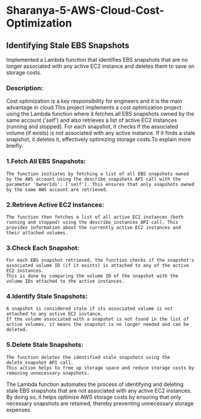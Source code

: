 # Sharanya-5-AWS-Cloud-Cost-Optimization

## Identifying Stale EBS Snapshots

Implemented a Lambda function that identifies EBS snapshots that are no longer associated with any active EC2 instance and deletes them to save on storage costs.

### Description:
Cost optimization is a key responsibility for engineers and it is the main advantage in cloud.This project implements a  cost optimization project using the Lambda function where it fetches all EBS snapshots owned by the same account ('self') and also retrieves a list of active EC2 instances (running and stopped). For each snapshot, it checks if the associated volume (if exists) is not associated with any active instance. If it finds a stale snapshot, it deletes it, effectively optimizing storage costs.To explain more breifly:

### 1.Fetch All EBS Snapshots:

    The function initiates by fetching a list of all EBS snapshots owned by the AWS account using the describe_snapshots API call with the parameter 'OwnerIds': ['self']. This ensures that only snapshots owned by the same AWS account are retrieved.

### 2.Retrieve Active EC2 Instances:

    The function then fetches a list of all active EC2 instances (both running and stopped) using the describe_instances API call. This provides information about the currently active EC2 instances and their attached volumes.

### 3.Check Each Snapshot:

    For each EBS snapshot retrieved, the function checks if the snapshot's associated volume ID (if it exists) is attached to any of the active EC2 instances.
    This is done by comparing the volume ID of the snapshot with the volume IDs attached to the active instances.

### 4.Identify Stale Snapshots:

    A snapshot is considered stale if its associated volume is not attached to any active EC2 instance.
    If the volume associated with a snapshot is not found in the list of active volumes, it means the snapshot is no longer needed and can be deleted.

### 5.Delete Stale Snapshots:

    The function deletes the identified stale snapshots using the delete_snapshot API call.
    This action helps to free up storage space and reduce storage costs by removing unnecessary snapshots.

The Lambda function automates the process of identifying and deleting stale EBS snapshots that are not associated with any active EC2 instances. By doing so, it helps optimize AWS storage costs by ensuring that only necessary snapshots are retained, thereby preventing unnecessary storage expenses.
